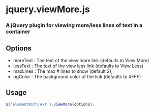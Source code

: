 # jquery.viewMore.js

### A jQuery plugin for viewing more/less lines of text in a container

## Options
- moreText	: The text of the view more link (defaults to View More)
- lessText	: The text of the view less link (defaults to View Less)
- maxLines	: The max # lines to show (default 2),
- bgColor	: The background color of the link (defaults to #FFF)

## Usage

```javascript
$('elementWithText').viewMore(options);
```
